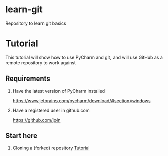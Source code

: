 # learn-git
Repository to learn git basics

# Tutorial
This tutorial will show how to use PyCharm and git, and will use GitHub as a remote repository to work against

## Requirements
1. Have the latest version of PyCharm installed
 
   https://www.jetbrains.com/pycharm/download/#section=windows
   
2. Have a registered user in github.com
 
   https://github.com/join 

## Start here
1. Cloning a (forked) repository [Tutorial](tutorial-01-github.md)